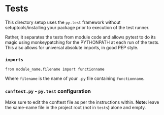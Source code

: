 # Tests

This directory setup uses the `py.test` framework without setuptools/installing
your package prior to execution of the test runner.

Rather, it separates the tests from module code and allows pytest to do its
magic using monkeypatching for the PYTHONPATH at each run of the tests. This
also allows for universal absolute imports, in good PEP style.

### `imports`

```
from module_name.filename import functionname
```
Where `filename` is the name of your `.py` file containing `functionname`.

### `conftest.py` - `py.test` configuration

Make sure to edit the conftest file as per the instructions within. **Note:**
leave the same-name file in the project root (not in `tests`) alone and empty.
